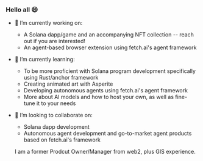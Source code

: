 ### Hello all 😄
<!--
**bgoober/bgoober** is a ✨ _special_ ✨ repository because its `README.md` (this file) appears on your GitHub profile.

Here are some ideas to get you started:

- 🔭 I’m currently working on ...
- 🌱 I’m currently learning ...
- 👯 I’m looking to collaborate on ...
- 🤔 I’m looking for help with ...
- 💬 Ask me about ...
- 📫 How to reach me: ...
- ⚡ Fun fact: ...
-->
- 🔭 I’m currently working on:
  - A Solana dapp/game and an accompanying NFT collection -- reach out if you are interested!
  - An agent-based browser extension using fetch.ai's agent framework
 
- 🌱 I’m currently learning:
  -  To be more proficient with Solana program development specifically using Rust/anchor framework
  -  Creating animated art with Asperite
  -  Developing autonomous agents using fetch.ai's agent framework
  -  More about AI models and how to host your own, as well as fine-tune it to your needs
  
- 👯 I’m looking to collaborate on:
  - Solana dapp development
  - Autonomous agent development and go-to-market agent products based on fetch.ai's framework
 
  I am a former Prodcut Owner/Manager from web2, plus GIS experience.
